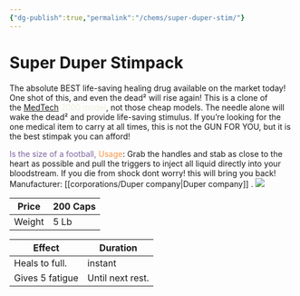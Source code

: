 ```yaml
---
{"dg-publish":true,"permalink":"/chems/super-duper-stim/"}
---
```


# Super Duper Stimpack

The absolute BEST life-saving healing drug available on the market today! One shot of this, and even the dead² will rise again! This is a clone of the [MedTech](https://fallout.fandom.com/wiki/MedTech "MedTech") <font color="#ebf1dd">2000 model</font>, not those cheap models. The needle alone will wake the dead² and provide life-saving stimulus. If you’re looking for the one medical item to carry at all times, this is not the GUN FOR YOU, but it is the best stimpak you can afford!

<font color="#8064a2">Is the size of a football,</font>
<font color="#f79646">Usage</font>: Grab the handles and stab as close to the heart as possible and pull the triggers to inject all liquid directly into your bloodstream.
If you die from shock dont worry! this will bring you back!
Manufacturer: [[corporations/Duper company\|Duper company]]
.                                                ![](/img/user/assets/images/superduperstim.png)


| Price  | 200 Caps |
| ------ | -------- |
| Weight | 5 Lb     |
<b class="left-thead"></b>

| Effect          | Duration         |
| --------------- | ---------------- |
| Heals to full.  | instant          |
| Gives 5 fatigue | Until next rest. |
